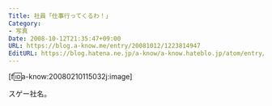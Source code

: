 ```yaml
---
Title: 社員「仕事行ってくるわ！」
Category:
- 写真
Date: 2008-10-12T21:35:47+09:00
URL: https://blog.a-know.me/entry/20081012/1223814947
EditURL: https://blog.hatena.ne.jp/a-know/a-know.hateblo.jp/atom/entry/12921228815727980195
---
```



[f:id:a-know:20080210115032j:image]


スゲー社名。
